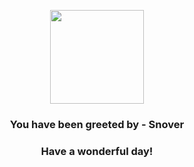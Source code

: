 <p align="center">
    <img src="https://raw.githubusercontent.com/PokeAPI/sprites/master/sprites/pokemon/459.png" width="150" height="150">
</p>
<h3 align="center">You have been greeted by - <b>Snover</b></h3>
<h3 align="center">Have a wonderful day!</h3>
